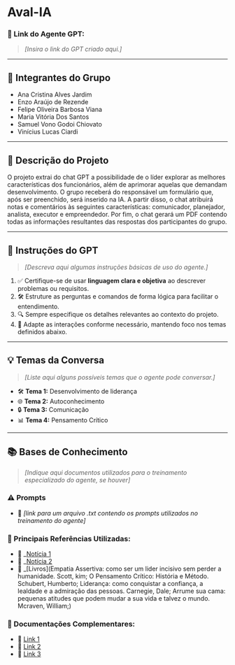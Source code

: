 # **Aval-IA**

### **🔗 Link do Agente GPT:**  
> _[Insira o link do GPT criado aqui.]_

---

## **👥 Integrantes do Grupo**  
- Ana Cristina Alves Jardim
- Enzo Araújo de Rezende
- Felipe Oliveira Barbosa Viana
- Maria Vitória Dos Santos
- Samuel Vono Godoi Chiovato
- Vinícius Lucas Ciardi

---

## **📄 Descrição do Projeto**  
O projeto extrai do chat GPT a possibilidade de o líder explorar as melhores características dos funcionários, além de aprimorar aquelas que demandam desenvolvimento. O grupo receberá do responsável um formulário que, após ser preenchido, será inserido na IA. A partir disso, o chat atribuirá notas e comentários às seguintes características: comunicador, planejador, analista, executor e empreendedor. Por fim, o chat gerará um PDF contendo todas as informações resultantes das respostas dos participantes do grupo.

---

## **🤖 Instruções do GPT** 
> _[Descreva aqui algumas instruções básicas de uso do agente.]_
1. ✅ Certifique-se de usar **linguagem clara e objetiva** ao descrever problemas ou requisitos.  
2. 🛠️ Estruture as perguntas e comandos de forma lógica para facilitar o entendimento.  
3. 🔍 Sempre especifique os detalhes relevantes ao contexto do projeto.  
4. 🎯 Adapte as interações conforme necessário, mantendo foco nos temas definidos abaixo.  

---

## **💡 Temas da Conversa** 
> _[Liste aqui alguns possíveis temas que o agente pode conversar.]_
- 🛠️ **Tema 1:** Desenvolvimento de liderança  
- 🌐 **Tema 2:** Autoconhecimento  
- 🔒 **Tema 3:** Comunicação  
- 📊 **Tema 4:** Pensamento Crítico  

---

## **📚 Bases de Conhecimento**  
> _[Indique aqui documentos utilizados para o treinamento especializado do agente, se houver]_
### **⚠️ Prompts**
- 📗 _[link para um arquivo .txt contendo os prompts utilizados no treinamento do agente]_

### **📘 Principais Referências Utilizadas:**  
- 📗 _[Notícia 1](https://userh.com.br/blog/36-empresas-nao-fazem-avaliacao-desempenho-fuja-dessa-estatistica)  
- 📙 _[Notícia 2](https://economia.uol.com.br/noticias/redacao/2020/11/10/dar-feedback-e-o-maior-ponto-fraco-na-gestao-brasileira-diz-pesquisa.htm)
- 📕 _[Livros](Empatia Assertiva: como ser um lider incisivo sem perder a humanidade. Scott, kim; O Pensamento Crítico: História e Método. Schubert, Humberto; Liderança: como conquistar a confiança, a lealdade e a admiração das pessoas. Carnegie, Dale; Arrume sua cama: pequenas atitudes que podem mudar a sua vida e talvez o mundo. Mcraven, William;)

### **📖 Documentações Complementares:**  
- 🔗 [Link 1](#)  
- 🔗 [Link 2](#)  
- 🔗 [Link 3](#)  


